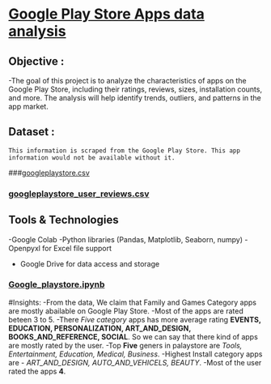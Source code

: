 # [Google Play Store Apps data analysis](https://github.com/santra051/analytiq/tree/main/Analysis%20Google%20Playstore%20Apps)

## Objective :
 -The goal of this project is to analyze the characteristics of apps on the Google Play Store, including their ratings, reviews, sizes, installation counts, and more. The analysis will help identify trends, outliers, and patterns in the app market.

## Dataset : 
    This information is scraped from the Google Play Store. This app information would not be available without it.
###[googleplaystore.csv](https://github.com/santra051/analytiq/blob/main/Analysis%20Google%20Playstore%20Apps/googleplaystore.csv)
### [googleplaystore_user_reviews.csv](https://github.com/santra051/analytiq/blob/main/Analysis%20Google%20Playstore%20Apps/googleplaystore_user_reviews.csv)

## Tools & Technologies
-Google Colab
-Python libraries (Pandas, Matplotlib, Seaborn, numpy)
-Openpyxl for Excel file support
- Google Drive for data access and storage

### [Google_playstore.ipynb](https://github.com/santra051/analytiq/blob/main/Analysis%20Google%20Playstore%20Apps/Google_Playstore.ipynb)

#Insights:
-From the data, We claim that Family and Games Category apps are mostly abailable on Google Play Store.
-Most of the apps are rated beteen 3 to 5.
-There *Five category* apps has more average rating **EVENTS, EDUCATION, PERSONALIZATION, ART_AND_DESIGN, BOOKS_AND_REFERENCE, SOCIAL**. So we can say that there kind of apps are mostly rated by the user.
-Top **Five** geners in palaystore are *Tools, Entertainment, Education, Medical, Business*.
-Highest Install category apps are - *ART_AND_DESIGN, AUTO_AND_VEHICELS, BEAUTY*.
-Most of the user rated the apps **4**.
